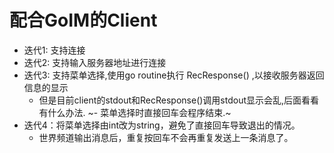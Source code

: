 # 配合GoIM的Client
- 迭代1: 支持连接
- 迭代2: 支持输入服务器地址进行连接
- 迭代3: 支持菜单选择,使用go routine执行 RecResponse() ,以接收服务器返回信息的显示
  - 但是目前client的stdout和RecResponse()调用stdout显示会乱,后面看看有什么办法.
  ~- 菜单选择时直接回车会程序结束.~
- 迭代4：将菜单选择由int改为string，避免了直接回车导致退出的情况。
  - 世界频道输出消息后，重复按回车不会再重复发送上一条消息了。
